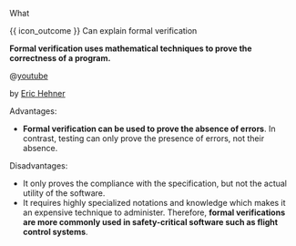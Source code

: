 <span id="title">What</span>

<span id="prereqs"></span>

<span id="outcomes">{{ icon_outcome }} Can explain formal verification</span>

<div id="body">

**Formal verification uses mathematical techniques to prove the correctness of a program.**

<panel type="seamless" header="{{ icon_video }} An introduction to Formal Methods" class="non-printable">

@[youtube](89fKiaMxHrA)

by [Eric Hehner](http://www.cs.utoronto.ca/~hehner/)

</panel><p/>

Advantages:

* **Formal verification can be used to prove the absence of errors**. In contrast, testing can only prove the presence of errors, not their absence.

Disadvantages:

* It only proves the compliance with the specification, but not the actual utility of the software.
* It requires highly specialized notations and knowledge which makes it an expensive technique to administer. Therefore, **formal verifications are more commonly used in safety-critical software such as flight control systems**.

</div>

<div id="extras">
<include src="exercisesPanel.md" boilerplate/>
</div>
